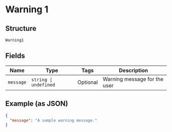 
# Warning 1

## Structure

`Warning1`

## Fields

| Name | Type | Tags | Description |
|  --- | --- | --- | --- |
| `message` | `string \| undefined` | Optional | Warning message for the user |

## Example (as JSON)

```json
{
  "message": "A sample warning message."
}
```

